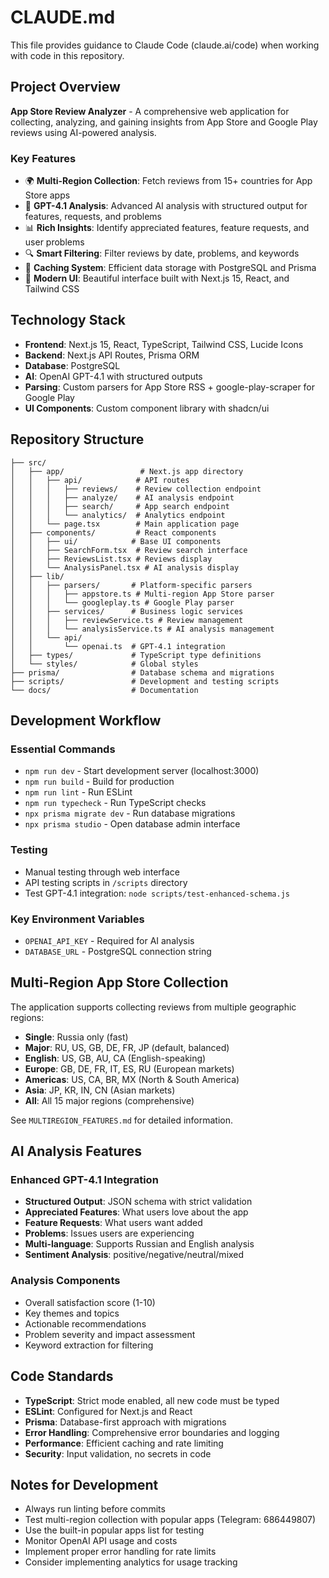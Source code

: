 # CLAUDE.md

This file provides guidance to Claude Code (claude.ai/code) when working with code in this repository.

## Project Overview

**App Store Review Analyzer** - A comprehensive web application for collecting, analyzing, and gaining insights from App Store and Google Play reviews using AI-powered analysis.

### Key Features
- 🌍 **Multi-Region Collection**: Fetch reviews from 15+ countries for App Store apps
- 🤖 **GPT-4.1 Analysis**: Advanced AI analysis with structured output for features, requests, and problems
- 📊 **Rich Insights**: Identify appreciated features, feature requests, and user problems
- 🔍 **Smart Filtering**: Filter reviews by date, problems, and keywords
- 💾 **Caching System**: Efficient data storage with PostgreSQL and Prisma
- 🎨 **Modern UI**: Beautiful interface built with Next.js 15, React, and Tailwind CSS

## Technology Stack

- **Frontend**: Next.js 15, React, TypeScript, Tailwind CSS, Lucide Icons
- **Backend**: Next.js API Routes, Prisma ORM
- **Database**: PostgreSQL 
- **AI**: OpenAI GPT-4.1 with structured outputs
- **Parsing**: Custom parsers for App Store RSS + google-play-scraper for Google Play
- **UI Components**: Custom component library with shadcn/ui

## Repository Structure

```
├── src/
│   ├── app/                 # Next.js app directory
│   │   ├── api/            # API routes
│   │   │   ├── reviews/    # Review collection endpoint
│   │   │   ├── analyze/    # AI analysis endpoint
│   │   │   ├── search/     # App search endpoint
│   │   │   └── analytics/  # Analytics endpoint
│   │   └── page.tsx        # Main application page
│   ├── components/         # React components
│   │   ├── ui/            # Base UI components
│   │   ├── SearchForm.tsx  # Review search interface
│   │   ├── ReviewsList.tsx # Reviews display
│   │   └── AnalysisPanel.tsx # AI analysis display
│   ├── lib/
│   │   ├── parsers/       # Platform-specific parsers
│   │   │   ├── appstore.ts # Multi-region App Store parser
│   │   │   └── googleplay.ts # Google Play parser
│   │   ├── services/      # Business logic services
│   │   │   ├── reviewService.ts # Review management
│   │   │   └── analysisService.ts # AI analysis management
│   │   └── api/
│   │       └── openai.ts  # GPT-4.1 integration
│   ├── types/             # TypeScript type definitions
│   └── styles/            # Global styles
├── prisma/                # Database schema and migrations
├── scripts/               # Development and testing scripts
└── docs/                  # Documentation
```

## Development Workflow

### Essential Commands
- `npm run dev` - Start development server (localhost:3000)
- `npm run build` - Build for production
- `npm run lint` - Run ESLint
- `npm run typecheck` - Run TypeScript checks
- `npx prisma migrate dev` - Run database migrations
- `npx prisma studio` - Open database admin interface

### Testing
- Manual testing through web interface
- API testing scripts in `/scripts` directory
- Test GPT-4.1 integration: `node scripts/test-enhanced-schema.js`

### Key Environment Variables
- `OPENAI_API_KEY` - Required for AI analysis
- `DATABASE_URL` - PostgreSQL connection string

## Multi-Region App Store Collection

The application supports collecting reviews from multiple geographic regions:

- **Single**: Russia only (fast)
- **Major**: RU, US, GB, DE, FR, JP (default, balanced)
- **English**: US, GB, AU, CA (English-speaking)
- **Europe**: GB, DE, FR, IT, ES, RU (European markets)
- **Americas**: US, CA, BR, MX (North & South America)
- **Asia**: JP, KR, IN, CN (Asian markets)  
- **All**: All 15 major regions (comprehensive)

See `MULTIREGION_FEATURES.md` for detailed information.

## AI Analysis Features

### Enhanced GPT-4.1 Integration
- **Structured Output**: JSON schema with strict validation
- **Appreciated Features**: What users love about the app
- **Feature Requests**: What users want added
- **Problems**: Issues users are experiencing
- **Multi-language**: Supports Russian and English analysis
- **Sentiment Analysis**: positive/negative/neutral/mixed

### Analysis Components
- Overall satisfaction score (1-10)
- Key themes and topics
- Actionable recommendations
- Problem severity and impact assessment
- Keyword extraction for filtering

## Code Standards

- **TypeScript**: Strict mode enabled, all new code must be typed
- **ESLint**: Configured for Next.js and React
- **Prisma**: Database-first approach with migrations
- **Error Handling**: Comprehensive error boundaries and logging
- **Performance**: Efficient caching and rate limiting
- **Security**: Input validation, no secrets in code

## Notes for Development

- Always run linting before commits
- Test multi-region collection with popular apps (Telegram: 686449807)
- Use the built-in popular apps list for testing
- Monitor OpenAI API usage and costs
- Implement proper error handling for rate limits
- Consider implementing analytics for usage tracking
